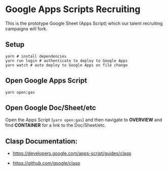 # Google Apps Scripts Recruiting

This is the prototype Google Sheet (Apps Script) which our talent recruiting campaigns will fork.

## Setup

```shell
yarn # install dependencies
yarn run login # authenticate to deploy to Google Apps
yarn watch # auto deploy to Google Apps on file change
```

## Open Google Apps Script

```shell
yarn open:gas
```

## Open Google Doc/Sheet/etc

Open the Apps Script (`yarn open:gas`) and then navigate to **OVERVIEW** and find **CONTAINER** for a link to the Doc/Sheet/etc.

## Clasp Documentation:

- https://developers.google.com/apps-script/guides/clasp

- https://github.com/google/clasp
